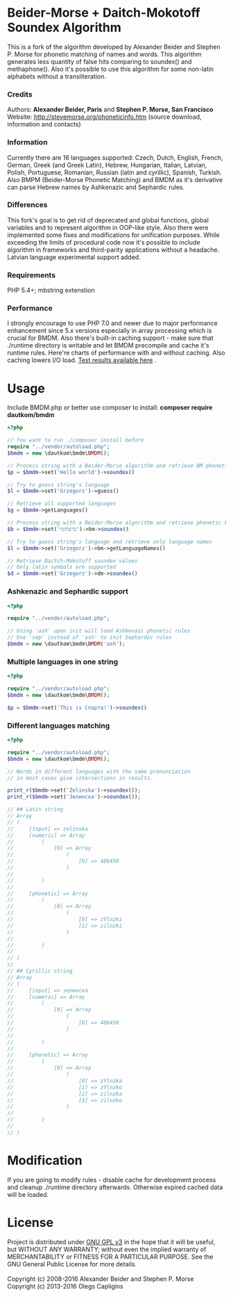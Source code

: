 # Beider-Morse + Daitch-Mokotoff Soundex Algorithm

This is a fork of the algorithm developed by Alexander Beider and Stephen P. Morse for phonetic matching of names and
words. This algorithm generates less quantity of false hits comparing to soundex() and methaphone(). Also it's possible
to use this algorithm for some non-latin alphabets without a transliteration.

### Credits

Authors: **Alexander Beider, Paris** and **Stephen P. Morse, San Francisco**<br>
Website: <http://stevemorse.org/phoneticinfo.htm> (source download, information and contacts)

### Information

Currently there are 16 languages supported: Czech, Dutch, English, French, German, Greek (and Greek Latin), Hebrew, 
Hungarian, Italian, Latvian, Polish, Portuguese, Romanian, Russian (latin and cyrillic), Spanish, Turkish. Also 
BMPM (Beider-Morse Phonetic Matching) and BMDM as it's derivative can parse Hebrew names by Ashkenazic and Sephardic 
rules.

### Differences

This fork's goal is to get rid of deprecated and global functions, global variables and to represent algorithm in
OOP-like style. Also there were implemented some fixes and modifications for unification purposes. While exceeding the
limits of procedural code now it's possible to include algorithm in frameworks and third-parity applications without
a headache. Latvian language experimental support added.

### Requirements

PHP 5.4+; mbstring extenstion

### Performance

I strongly encourage to use PHP 7.0 and newer due to major performance enhancement since 5.x versions especially in array
processing which is crucial for BMDM. Also there's built-in caching support - make sure that ./runtime directory is 
writable and let BMDM precompile and cache it's runtime rules. Here're charts of performance with and without caching. 
Also caching lowers I/O load. [Test results available here](http://haran.github.io/BMDMSoundex/performance.html) . 

# Usage

Include BMDM.php or better use composer to install: **composer require dautkom/bmdm**

```php
<?php

// You want to run ./composer install before
require "../vendor/autoload.php";
$bmdm = new \dautkom\bmdm\BMDM();

// Process string with a Beider-Morse algorithm and retrieve BM phonetic keys
$p = $bmdm->set('Hello world')->soundex()

// Try to guess string's language
$l = $bmdm->set('Grzegorz')->guess()

// Retrieve all supported languages
$g = $bmdm->getLanguages()

// Process string with a Beider-Morse algorithm and retrieve phonetic keys
$b = $bmdm->set('ברצלונה')->bm->soundex()

// Try to guess string's language and retrieve only language names
$l = $bmdm->set('Grzegorz')->bm->getLanguageNames()

// Retrieve Daitch-Mokotoff soundex values
// Only latin symbols are supported
$d = $bmdm->set('Grzegorz')->dm->soundex()

```

### Ashkenazic and Sephardic support

```php
<?php

require "../vendor/autoload.php";

// Using 'ash' upon init will load Ashkenazi phonetic rules
// Use 'sep' instead of 'ash' to init Sephardic rules
$bmdm = new \dautkom\bmdm\BMDM('ash');

```

### Multiple languages in one string

```php
<?php

require "../vendor/autoload.php";
$bmdm = new \dautkom\bmdm\BMDM();

$p = $bmdm->set('This is Спарта!')->soundex()

```

### Different languages matching

```php
<?php

require "../vendor/autoload.php";
$bmdm = new \dautkom\bmdm\BMDM();

// Words in different languages with the same pronunciation
// in most cases give intersections in results.

print_r($bmdm->set('Zelinska')->soundex());
print_r($bmdm->set('Зелинска')->soundex());

// ## Latin string
// Array
// (
//     [input] => zelinska
//     [numeric] => Array
//         (
//             [0] => Array
//                 (
//                     [0] => 486450
//                 )
// 
//         )
// 
//     [phonetic] => Array
//         (
//             [0] => Array
//                 (
//                     [0] => zYlnzki
//                     [1] => zilnzki
//                 )
// 
//         )
// 
// )
//
// ## Cyrillic string 
// Array
// (
//     [input] => зелинска
//     [numeric] => Array
//         (
//             [0] => Array
//                 (
//                     [0] => 486450
//                 )
// 
//         )
// 
//     [phonetic] => Array
//         (
//             [0] => Array
//                 (
//                     [0] => zYlnzka
//                     [1] => zYlnzko
//                     [2] => zilnzka
//                     [3] => zilnzko
//                 )
// 
//         )
// 
// )

```

# Modification

If you are going to modify rules - disable cache for development process and cleanup ./runtime directory afterwards.
Otherwise expired cached data will be loaded.

# License

Project is distributed under [GNU GPL v3](http://www.gnu.org/licenses/gpl.txt) in the hope that it will be useful,
but WITHOUT ANY WARRANTY; without even the implied warranty of MERCHANTABILITY or FITNESS FOR A PARTICULAR PURPOSE.
See the GNU General Public License for more details.<br>
<br>
Copyright (c) 2008-2016 Alexander Beider and Stephen P. Morse<br>
Copyright (c) 2013-2016 Olegs Capligins
